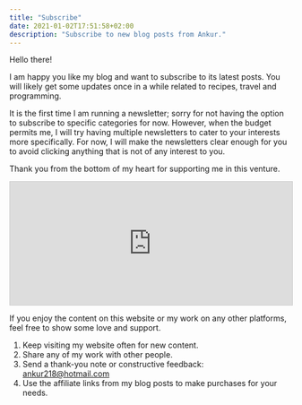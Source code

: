 ```yaml
---
title: "Subscribe"
date: 2021-01-02T17:51:58+02:00
description: "Subscribe to new blog posts from Ankur."
---
```


Hello there!

I am happy you like my blog and want to subscribe to its latest posts. You will likely get some updates once in a while related to recipes, travel and programming.

It is the first time I am running a newsletter; sorry for not having the option to subscribe to specific categories for now. However, when the budget permits me, I will try having multiple newsletters to cater to your interests more specifically. For now, I will make the newsletters clear enough for you to avoid clicking anything that is not of any interest to you.

Thank you from the bottom of my heart for supporting me in this venture.

<iframe
scrolling="no"
style="width:100%!important;height:220px;border:1px #ccc solid !important"
src="https://buttondown.email/ankuroh?as_embed=true"
></iframe><br />

If you enjoy the content on this website or my work on any other platforms, feel free to show some love and support.

1. Keep visiting my website often for new content.
2. Share any of my work with other people.
3. Send a thank-you note or constructive feedback: ankur218@hotmail.com
4. Use the affiliate links from my blog posts to make purchases for your needs.